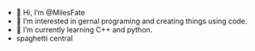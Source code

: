 - 👋 Hi, I’m @MilesFate
- 👀 I’m interested in gernal programing and creating things using code.
- 🌱 I’m currently learning C++ and python.
- spaghetti central

<!---
MilesFate/MilesFate is a ✨ special ✨ repository because its `README.md` (this file) appears on your GitHub profile.
You can click the Preview link to take a look at your changes.
--->
